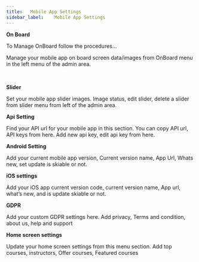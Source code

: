 ```yaml
---
title:   Mobile App Settings
sidebar_label:    Mobile App Settings
---
```



**On Board**

To Manage OnBoard follow the procedures…

Manage your mobile app on board screen data/images from OnBoard menu in the left menu of the admin area.

&nbsp;


**Slider**

 Set your mobile app slider images. Image status, edit slider, delete a slider from slider menu from left of the admin area.



**Api Setting**

 Find your API url for your mobile app in this section. You can copy API url, API keys from here. Add new api key, edit api key from here. 


**Android Setting**

Add your current mobile app version, Current version name, App Url, Whats new, set update is skiable or not. 

**iOS settings**

Add your iOS app current version code, current version name, App url, what’s new, and is update skiable or not. 


**GDPR**

Add your custom GDPR settings here. Add privacy, Terms and condition, about us, help and support

**Home screen settings**

Update your home screen settings from this menu section. Add top courses, instructors, Offer courses, Featured courses
